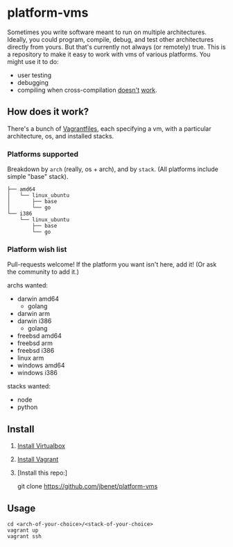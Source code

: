 # platform-vms

Sometimes you write software meant to run on multiple architectures. Ideally, you could program, compile, debug, and test other architectures directly from yours. But that's currently not always (or remotely) true. This is a repository to make it easy to work with vms of various platforms. You might use it to do:

- user testing
- debugging
- compiling when cross-compilation [doesn't](https://code.google.com/p/go/issues/detail?id=6376) [work](https://www.google.com/search?q=cross-compilation+doesn%27t+work&oq=cross-compilation+doesn%27t+work&aqs=chrome..69i57.4420j0j7&sourceid=chrome&espv=210&es_sm=91&ie=UTF-8#q=cross+compile+doesn't+work).

## How does it work?

There's a bunch of [Vagrantfiles](http://docs.vagrantup.com/v2/vagrantfile/index.html), each specifying a vm, with a particular architecture, os, and installed stacks.

### Platforms supported

Breakdown by `arch` (really, os + arch), and by `stack`.
(All platforms include simple "base" stack).

```
├── amd64
│   └── linux_ubuntu
│       ├── base
│       └── go
└── i386
    └── linux_ubuntu
        ├── base
        └── go
```

### Platform wish list

Pull-requests welcome! If the platform you want isn't here, add it! (Or ask the community to add it.)

archs wanted:

- darwin amd64
  - golang
- darwin arm
- darwin i386
  - golang
- freebsd amd64
- freebsd arm
- freebsd i386
- linux arm
- windows amd64
- windows i386

stacks wanted:

- node
- python


## Install

1. [Install Virtualbox](https://www.virtualbox.org/wiki/Downloads)
1. [Install Vagrant](http://www.vagrantup.com/)
1. [Install this repo:]

    git clone https://github.com/jbenet/platform-vms

## Usage

    cd <arch-of-your-choice>/<stack-of-your-choice>
    vagrant up
    vagrant ssh

